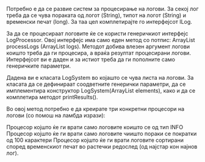 Потребно е да се развие систем за процесирање на логови. За секој лог треба да се чува пораката од логот (String), типот на логот (String) и временски печат (long). За таа цел комплетирајте го интерфејсот ILog.

За да се процесираат логовите ќе се користи генеричкиот интерфејс LogProcessor. Овој интерфејс има само еден метод со потпис: ArrayList processLogs (ArrayList logs). Методот добива влезен аргумент логови коишто треба да ги процесира, а враќа резултат процесирани логови. Интерфејсот ви е даден и за истиот треба да ги пополните само генеричките параметри.

Дадена ви е класата LogSystem во којашто се чува листа на логови. За класата да се дефинираат соодветните генерички параметри, да се имплементира конструктор LogSystem(ArrayList elements), како и да се комплетира методот printResults().

Во овој метод потребно е да креирате три конкретни процесори на логови (со помош на ламбда изрази):

Процесор којшто ќе ги врати само логовите коишто се од тип INFO
Процесор којшто ќе ги врати само логовите чиишто пораки се пократки од 100 карактери
Процесор којшто ќе ги врати логовите сортирани според временскиот печат во растечки редослед (од најстар кон најнов лог).